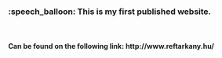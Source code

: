 <h3> :speech_balloon: This is my first published website.</h3> <br>
<h4><b>
          Can be found on the following link:
          http://www.reftarkany.hu/
</b></h4>
